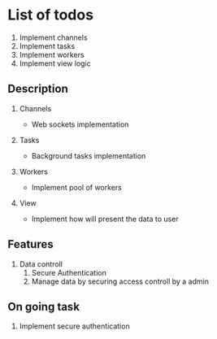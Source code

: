 # List of todos

1. Implement channels
2. Implement tasks
3. Implement workers
4. Implement view logic


## Description

1. Channels
    * Web sockets implementation

2. Tasks
    * Background tasks implementation

3. Workers
    * Implement pool of workers

4. View
    * Implement how will present the data to user

## Features

1. Data controll
    1. Secure Authentication
    2. Manage data by securing access controll by a admin

## On going task 
    
1. Implement secure authentication

